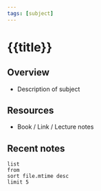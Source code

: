 ```yaml
---
tags: [subject]
---
```


# {{title}}

## Overview
- Description of subject

## Resources
- Book / Link / Lecture notes

## Recent notes
``` dataview
list
from 
sort file.mtime desc
limit 5
```